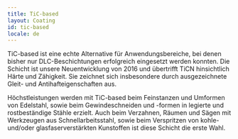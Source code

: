 ```yaml
---
title: TiC-based
layout: Coating
id: tic-based
locale: de
---
```

TiC-based ist eine echte Alternative für Anwendungsbereiche, bei denen bisher nur DLC-Beschichtungen erfolgreich eingesetzt werden konnten. Die Schicht ist unsere Neuentwicklung von 2016 und übertrifft TiCN hinsichtlich Härte und Zähigkeit. Sie zeichnet sich insbesondere durch ausgezeichnete Gleit- und Antihafteigenschaften aus.

Höchstleistungen werden mit TiC-based beim Feinstanzen und Umformen von Edelstahl, sowie beim Gewindeschneiden und -formen in legierte und rostbeständige Stähle erzielt. Auch beim Verzahnen, Räumen und Sägen mit Werkzeugen aus Schnellarbeitsstahl, sowie beim Verspritzen von kohle- und/oder glasfaserverstärkten Kunstoffen ist diese Schicht die erste Wahl. 
